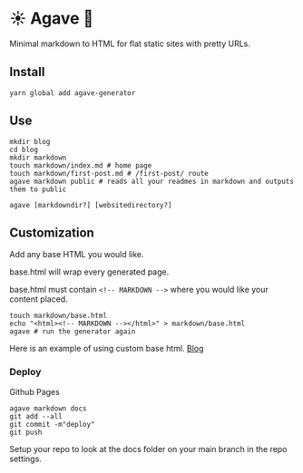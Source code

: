 # ☀️ Agave 🍯

Minimal markdown to HTML for flat static sites with pretty URLs.

## Install

```
yarn global add agave-generator
```

## Use

```shell
mkdir blog
cd blog
mkdir markdown
touch markdown/index.md # home page
touch markdown/first-post.md # /first-post/ route
agave markdown public # reads all your readmes in markdown and outputs them to public
```

```shell
agave [markdowndir?] [websitedirectory?]
```

## Customization

Add any base HTML you would like.

base.html will wrap every generated page.

base.html must contain `<!-- MARKDOWN -->` where you would like your content placed.

```shell
touch markdown/base.html
echo "<html><!-- MARKDOWN --></html>" > markdown/base.html
agave # run the generator again
```

Here is an example of using custom base html. [Blog](https://jottenlips.github.io/blog/)

### Deploy

Github Pages

```shell
agave markdown docs
git add --all
git commit -m"deploy"
git push
```

Setup your repo to look at the docs folder on your main branch in the repo settings.
